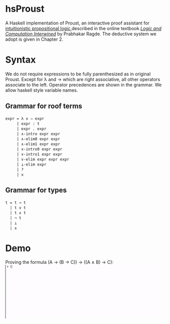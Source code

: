 # hsProust

A Haskell implementation of Proust, an interactive proof assistant for [intuitionistic propositional logic ](https://plato.stanford.edu/entries/logic-intuitionistic/) described in the online textbook 
[*Logic and Computation Interwined*](https://cs.uwaterloo.ca/~plragde/flaneries/LACI/index.html) by Prabhakar Ragde. The deductive system we
adopt is given in Chapter 2.

# Syntax
We do not require expressions to be fully parenthesized as in original Proust. Except for λ and → which are right associative,
all other operators associate to the left. Operator precedences are shown in the grammar. We allow haskell style variable names.
## Grammar for roof terms
```
expr = λ x ⇒ expr
     | expr : t
     | expr . expr
     | ∧-intro expr expr
     | ∧-elim0 expr expr
     | ∧-elim1 expr expr 
     | ∨-intro0 expr expr
     | ∨-intro1 expr expr
     | ∨-elim expr expr expr 
     | ⊥-elim expr
     | ?
     | x
```

## Grammar for types
```
t = t → t
  | t ∨ t
  | t ∧ t
  | ¬ t
  | ⊥
  | x
 ```

# Demo

Proving the formula (A → (B → C)) → ((A ∧ B) → C): 
![prototype](demo/demo1.gif)
